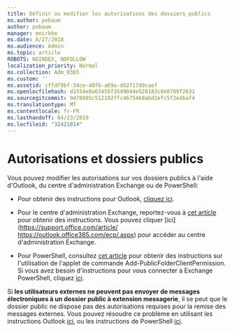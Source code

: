 ```yaml
---
title: Définir ou modifier les autorisations des dossiers publics
ms.author: pebaum
author: pebaum
manager: mnirkhe
ms.date: 8/27/2018
ms.audience: Admin
ms.topic: article
ROBOTS: NOINDEX, NOFOLLOW
localization_priority: Normal
ms.collection: Adm_O365
ms.custom: ''
ms.assetid: cffdf9bf-34ce-40f6-a69e-d02f17d9caef
ms.openlocfilehash: d1554e8a63455f3549044e526183c0e8709f2631
ms.sourcegitcommit: 9d78905c512192ffc4675468abd2efc5f2e4baf4
ms.translationtype: MT
ms.contentlocale: fr-FR
ms.lasthandoff: 04/23/2019
ms.locfileid: "32421814"
---
```

# <a name="permissions-and-public-folders"></a>Autorisations et dossiers publics

Vous pouvez modifier les autorisations sur vos dossiers publics à l'aide d'Outlook, du centre d'administration Exchange ou de PowerShell:
  
- Pour obtenir des instructions pour Outlook, [cliquez ici](https://support.office.com/article/Set-or-change-permissions-for-a-public-folder-b2e0440c-7873-48ec-9ff2-b1a20b723005.aspx).
    
- Pour le centre d'administration Exchange, reportez-vous à [cet article](https://technet.microsoft.com/library/jj651147%28v=exchg.150%29.aspx.aspx#Anchor_1) pour obtenir des instructions. Vous pouvez cliquer [ici](https://support.office.com/article/ https://outlook.office365.com/ecp/.aspx) pour accéder au centre d'administration Exchange. 
    
- Pour PowerShell, consultez [cet article](https://technet.microsoft.com/library/bb124743%28v=exchg.160%29.aspx.aspx) pour obtenir des instructions sur l'utilisation de l'applet de commande Add-PublicFolderClientPermission. Si vous avez besoin d'instructions pour vous connecter à Exchange PowerShell, cliquez [ici](https://technet.microsoft.com/library/jj984289%28v=exchg.160%29.aspx.aspx).
    
Si **les utilisateurs externes ne peuvent pas envoyer de messages électroniques à un dossier public à extension messagerie**, il se peut que le dossier public ne dispose pas des autorisations requises pour la remise des messages externes. Vous pouvez résoudre ce problème en utilisant les instructions Outlook [ici](https://technet.microsoft.com/library/aa997560%28v=exchg.150%29.aspx.aspx#Anchor_1), ou les instructions de PowerShell [ici](https://support.microsoft.com/help/2984402/-5.7.1-smtp-550-5.7.1-resolver.rst.authrequired-nondelivery-report-when-external-users-try-to-send-mail-to-mail-enabled-public-folders-in-office-365.aspx).
  

